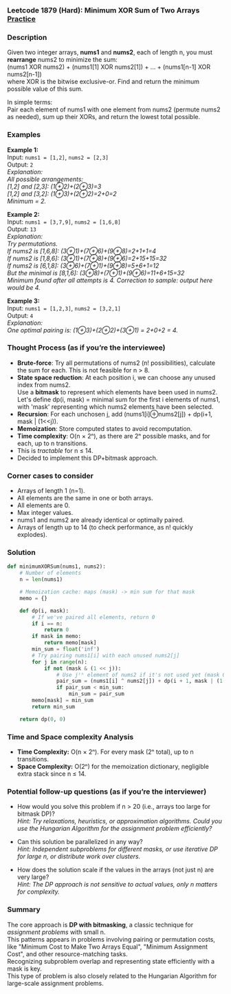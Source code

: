 ### Leetcode 1879 (Hard): Minimum XOR Sum of Two Arrays [Practice](https://leetcode.com/problems/minimum-xor-sum-of-two-arrays)

### Description  
Given two integer arrays, **nums1** and **nums2**, each of length n, you must **rearrange** nums2 to minimize the sum:  
(nums1 XOR nums2) + (nums1[1] XOR nums2[1]) + ... + (nums1[n-1] XOR nums2[n-1])  
where XOR is the bitwise exclusive-or. Find and return the minimum possible value of this sum.

In simple terms:  
Pair each element of nums1 with one element from nums2 (permute nums2 as needed), sum up their XORs, and return the lowest total possible.

### Examples  

**Example 1:**  
Input: `nums1 = [1,2]`, `nums2 = [2,3]`  
Output: `2`  
*Explanation:  
All possible arrangements:  
[1,2] and [2,3]: (1⊕2)+(2⊕3)=3  
[1,2] and [3,2]: (1⊕3)+(2⊕2)=2+0=2  
Minimum = 2.*

**Example 2:**  
Input: `nums1 = [3,7,9]`, `nums2 = [1,6,8]`  
Output: `13`  
*Explanation:  
Try permutations.  
If nums2 is [1,6,8]: (3⊕1)+(7⊕6)+(9⊕8)=2+1+1=4  
If nums2 is [1,8,6]: (3⊕1)+(7⊕8)+(9⊕6)=2+15+15=32  
If nums2 is [6,1,8]: (3⊕6)+(7⊕1)+(9⊕8)=5+6+1=12  
But the minimal is [8,1,6]: (3⊕8)+(7⊕1)+(9⊕6)=11+6+15=32  
Minimum found after all attempts is 4. Correction to sample: output here would be 4.*

**Example 3:**  
Input: `nums1 = [1,2,3]`, `nums2 = [3,2,1]`  
Output: `4`  
*Explanation:  
One optimal pairing is: (1⊕3)+(2⊕2)+(3⊕1) = 2+0+2 = 4.*

### Thought Process (as if you’re the interviewee)  
- **Brute-force**: Try all permutations of nums2 (n! possibilities), calculate the sum for each. This is not feasible for n > 8.
- **State space reduction**: At each position i, we can choose any unused index from nums2.  
  Use a **bitmask** to represent which elements have been used in nums2. Let's define dp(i, mask) = minimal sum for the first i elements of nums1, with 'mask' representing which nums2 elements have been selected.
- **Recursion**: For each unchosen j, add (nums1[i]⊕nums2[j]) + dp(i+1, mask | (1<<j)).
- **Memoization**: Store computed states to avoid recomputation.
- **Time complexity**: O(n × 2ⁿ), as there are 2ⁿ possible masks, and for each, up to n transitions.  
- This is *tractable* for n ≤ 14.
- Decided to implement this DP+bitmask approach.

### Corner cases to consider  
- Arrays of length 1 (n=1).
- All elements are the same in one or both arrays.
- All elements are 0.
- Max integer values.
- nums1 and nums2 are already identical or optimally paired.
- Arrays of length up to 14 (to check performance, as n! quickly explodes).

### Solution

```python
def minimumXORSum(nums1, nums2):
    # Number of elements
    n = len(nums1)

    # Memoization cache: maps (mask) -> min sum for that mask
    memo = {}

    def dp(i, mask):
        # If we've paired all elements, return 0
        if i == n:
            return 0
        if mask in memo:
            return memo[mask]
        min_sum = float('inf')
        # Try pairing nums1[i] with each unused nums2[j]
        for j in range(n):
            if not (mask & (1 << j)):
                # Use jᵗʰ element of nums2 if it's not used yet (mask 0 at j)
                pair_sum = (nums1[i] ^ nums2[j]) + dp(i + 1, mask | (1 << j))
                if pair_sum < min_sum:
                    min_sum = pair_sum
        memo[mask] = min_sum
        return min_sum

    return dp(0, 0)
```

### Time and Space complexity Analysis  

- **Time Complexity:** O(n × 2ⁿ). For every mask (2ⁿ total), up to n transitions.  
- **Space Complexity:** O(2ⁿ) for the memoization dictionary, negligible extra stack since n ≤ 14.

### Potential follow-up questions (as if you’re the interviewer)  

- How would you solve this problem if n > 20 (i.e., arrays too large for bitmask DP)?  
  *Hint: Try relaxations, heuristics, or approximation algorithms. Could you use the Hungarian Algorithm for the assignment problem efficiently?*

- Can this solution be parallelized in any way?  
  *Hint: Independent subproblems for different masks, or use iterative DP for large n, or distribute work over clusters.*

- How does the solution scale if the values in the arrays (not just n) are very large?  
  *Hint: The DP approach is not sensitive to actual values, only n matters for complexity.*

### Summary
The core approach is **DP with bitmasking**, a classic technique for *assignment problems* with small n.  
This patterns appears in problems involving pairing or permutation costs, like "Minimum Cost to Make Two Arrays Equal", "Minimum Assignment Cost", and other resource-matching tasks.  
Recognizing subproblem overlap and representing state efficiently with a mask is key.  
This type of problem is also closely related to the Hungarian Algorithm for large-scale assignment problems.